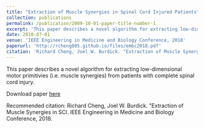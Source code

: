 ```yaml
---
title: "Extraction of Muscle Synergies in Spinal Cord Injured Patients"
collection: publications
permalink: /publication/2009-10-01-paper-title-number-1
excerpt: 'This paper describes a novel algorithm for extracting low-dimensional motor primitivies (i.e. muscle synergies) from patients with complete spinal cord injury'
date: 2018-07-01
venue: 'IEEE Engineering in Medicine and Biology Conference, 2018'
paperurl: 'http://rcheng805.github.io/files/embc2018.pdf'
citation: 'Richard Cheng, Joel W. Burdick. "Extraction of Muscle Synergies in Spinal Cord Injured Patients. IEEE Engineering in Medicine and Biology Conference, 2018.'
---
```


This paper describes a novel algorithm for extracting low-dimensional motor primitivies (i.e. muscle synergies) from patients with complete spinal cord injury.

Download paper [here](http://rcheng805.github.io/files/embc2018.pdf)

Recommended citation: Richard Cheng, Joel W. Burdick. "Extraction of Muscle Synergies in SCI. IEEE Engineering in Medicine and Biology Conference, 2018.
